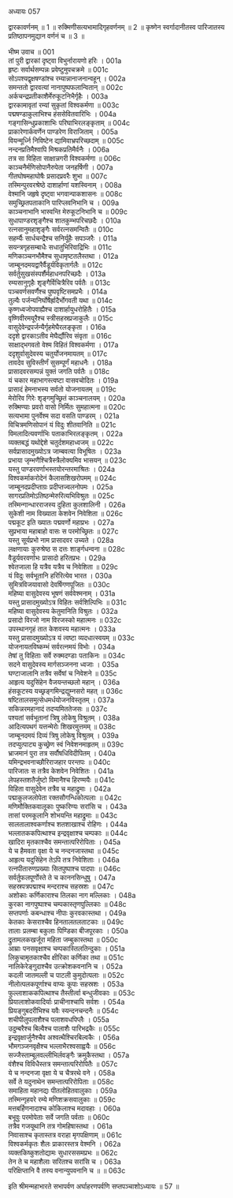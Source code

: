 अध्यायः 057

द्वारकावर्णनम् ॥ 1 ॥ रुक्मिणीसत्यभामादिगृहवर्णनम् ॥ 2 ॥ कृष्णेन स्वर्गादानीतस्व पारिजातस्य प्रतिष्ठापनमुद्यान वर्णनं च ॥ 3 ॥

भीष्म उवाच ॥	001  
तां पुरी द्वारकां दृष्ट्वा विभुर्नारायणो हरिः ।	001a  
हृष्टः सर्वार्थसम्पन्नः प्रवेष्टुमुपचक्रमे ॥	001c  
सोऽपश्यद्वृक्षषण्डांश्च रम्यान्नानाजनान्वहून् ।	002a  
समन्ततो द्वारवत्यां नानापुष्पफलान्वितान् ॥	002c  
अर्कचन्द्रप्रतीकाशैर्मेरुकूटनिभैर्गृहैः ।	003a  
द्वारकामावृतां रम्यां सुकृतां विश्वकर्मणा ॥	003c  
पद्मषण्डाकुलाभिश्च हंससेवितवारिभिः ।	004a  
गङ्गासिन्धुप्रकाशाभिः परिघाभिरलङ्कृताम् ॥	004c  
प्राकारेणार्कवर्णेन पाण्डरेण विराजिताम् ।	005a  
वियन्मूर्ध्नि निविष्टेन द्यामिवाभ्रपरिच्छदाम् ॥	005c  
नन्दनप्रतिमैश्वापि मिश्रकप्रतिमैर्वनैः ।	006a  
तत्र सा विहिता साक्षान्नगरी विश्वकर्मणा ॥	006c  
काञ्चनैर्मणिसोपानैरुपेता जनहर्षिणी ।	007a  
गीतघोषमहाघोषैः प्रसादप्रवरैः शुभा ॥	007c  
तस्मिन्पुरवरश्रेष्ठे दाशार्हाणां यशस्विनाम् ।	008a  
वेश्मानि जहृषे दृष्ट्वा भगवान्पाकशासनः ॥	008c  
समुच्छ्रितपताकानि पारिप्लवनिभानि च ।	009a  
काञ्चनाभानि भास्वन्ति मेरुकूटनिभानि च ॥	009c  
सुधापाण्डरशृङ्गैश्च शातकुम्भपरिचछदैः ।	010a  
रत्नसानुमहाशृङ्गैः सर्वरत्नसमन्वितैः ॥	010c  
सहर्म्यैः सार्धचन्द्रैश्च सनिर्यूहैः सपञ्जरैः ।	011a  
सयन्त्रगृहसम्बाधैः सधातुभिरिवाद्रिभिः ॥ 	011c  
मणिकाञ्चनभौमैश्च सुधामृष्टतलैस्तथा ।	012a  
जाम्बूनदमयद्वारैर्वैडूर्यविकृतार्गलैः ॥	012c  
सर्वर्तुसुखसंस्पर्शैर्महाधनपरिच्छदैः ।	013a  
रम्यसानुगृहैः शृङ्गैर्विचित्रैरिव पर्वतैः ॥	013c  
पञ्चवर्णसवर्णैश्च पुष्पवृष्टिसमप्रभैः ।	014a  
तुल्यैः पर्जन्यनिर्घोषैर्ह्रादैर्भोगवती यथा ॥	014c  
कृष्णध्वजोपवाह्यैश्च दाशार्हायुधरोहितैः ।	015a  
वृष्णिवीरमयूरैश्च स्त्रीसहस्रप्रजाकुलैः ॥	015c  
वासुदेवेन्द्रपर्जन्यैर्गृहमेघैरलङ्कृता ।	016a  
ददृशे द्वारकाऽतीव मेघैर्द्यौरिव संवृता ॥	016c  
साक्षाद्भगवतो वेश्म विहितं विश्वकर्मणा ।	017a  
ददृशुर्वासुदेवस्य चतुर्योजनमायतम् ॥	017c  
तावदेव सुविस्तीर्णं सुसम्पूर्णं महाधनैः ।	018a  
प्रासादवरसम्पन्नं युक्तं जगति पर्वतैः ॥	018c  
यं चकार महाभागस्त्वष्टा वासवचोदितः ।	019a  
प्रासादं हेमनाभस्य सर्वतो योजनायतम् ॥	019c  
मेरोरिव गिरेः शृङ्गमुच्छ्रितं काञ्चनालयम् ।	020a  
रुक्मिण्याः प्रवरो वासो निर्मितः सुमहात्मना ॥	020c  
सत्यभामा पुनर्वेश्म सदा वसति पाण्डरम् ।	021a  
विचित्रमणिसोपानं यं विदुः शीतवानिति ॥	021c  
विमलादित्यवर्णाभिः पताकाभिरलङ्कृतम् ।	022a  
व्यक्तबद्धं यथोद्देशे चतुर्दशमहाध्वजम् ॥	022c  
सर्वप्रासादमुख्योऽत्र जाम्बवत्या विभूषितः ।	023a  
प्रभाया जृम्भणैश्चित्रैस्त्रैलोक्यमिव भासयन् ॥	023c  
यस्तु पाण्डरवर्णाभस्तयोरन्तरमाश्रितः ।	024a  
विश्वकर्माकरोदेनं कैलासशिखरोपमम् ॥	024c  
जाम्बूनदप्रदीप्ताग्रः प्रदीप्तज्वलनोपमः ।	025a  
सागरप्रतिमोऽतिष्ठन्मेरुरित्यभिविश्रुतः ॥	025c  
तस्मिन्गान्धारराजस्य दुहिता कुलशालिनी ।	026a  
सुकेशी नाम विख्याता केशवेन निवेशिता ॥	026c  
पद्मकूट इति ख्यातः पद्मवर्णो महाप्रभः ।	027a  
सुप्रभाया महाबाहो वासः स परमोच्छ्रितः ॥	027c  
यस्तु सूर्यप्रभो नाम प्रासादवर उच्यते ।	028a  
लक्षणायाः कुरुश्रेष्ठ स दत्तः शार्ङ्गधन्वना ॥	028c  
वैडूर्यवरवर्णाभः प्रासादो हरितप्रभः ।	029a  
श्वेतजाला हि यत्रैव यत्रैव च निवेशिता ॥	029c  
यं विदुः सर्वभूतानि हरिरित्येव भारत ।	030a  
सुमित्रविजयावासो देवर्षिगणपूजितः ॥	030c  
महिष्या वासुदेवस्य भूषणं सर्ववेश्मनाम् ।	031a  
यस्तु प्रासादमुख्योऽत्र विहितः सर्वशिल्पिभिः ॥	031c  
महिष्या वासुदेवस्य केतुमानिति विश्रुतः ।	032a  
प्रसादो विरजो नाम विरजस्को महात्मनः ॥	032c  
उपस्थानगृहं तात केशवस्य महात्मनः ।	033a  
यस्तु प्रासादमुख्योऽत्र यं त्वष्टा व्यदधात्स्वयम् ॥	033c  
योजनायतविष्कम्भं सर्वरत्नमयं विभोः ।	034a  
तेषां तु विहिताः सर्वे रुक्मदण्डाः पताकिनः ॥	034c  
सदने वासुदेवस्य मार्गसञ्जनना ध्वजाः ।	035a  
घण्टाजालानि तत्रैव सर्वेषां च निवेशने ॥	035c  
आहृत्य यदुसिंहेन वैजयन्तच्छलो महान् ।	036a  
हंसकूटस्य यच्छ्रङ्गमिन्द्रद्युम्नसरो महत् ॥	036c  
षष्टितालसमुत्सेधमर्धयोजनविस्तृतम् ।	037a  
सकिन्नरमहानादं तदप्यमिततेजसः ॥	037c  
पश्यतां सर्वभूतानां त्रिषु लोकेषु विश्रुतम् ।	038a  
आदित्यपथगं यत्तन्मेरोः शिखरमुत्तमम् ॥	038c  
जाम्बूनदमयं दिव्यं त्रिषु लोकेषु विश्रुतम् ।	039a  
तदप्युत्पाट्य कुच्छ्रेण स्वं निवेशनमाहृतम् ॥	039c  
भ्राजमानं पुरा तत्र सर्वौषधिविदीपितम् ।	040a  
यमिन्द्रभवनाच्छौरिराजहार परन्तपः ॥	040c  
पारिजातः स तत्रैव केशवेन निवेशितः ।	041a  
लेपहस्तशतैर्जुष्टो विमानैश्च हिरण्मयैः ॥	041c  
विहिता वासुदेवेन तत्रैव च महाद्रुमाः ।	042a  
पद्माकुलजलोपेता रक्तसौगन्धिकोत्पलाः ॥	042c  
मणिमौक्तिकवालूकाः पुष्करिण्यः सरांसि च ।	043a  
तासां परमकूलानि शोभयन्ति महाद्रुमाः ॥	043c  
सालतालाश्वकर्णाश्च शतशाखाश्च रोहिणः ।	044a  
भल्लातककपित्थाश्च इन्द्रवृक्षाश्च चम्पकाः ॥	044c  
खादिरा मृतकाश्चैव समन्तात्परिरोपिताः ।	045a  
ये च हैमवता वृक्षा ये च नन्दनजास्तथा ॥	045c  
आहृत्य यदुसिंहेन तेऽपि तत्र निवेशिताः ।	046a  
रत्नपीतारुणप्रख्याः सितपुष्पाश्च पादपाः ॥	046c  
सर्वर्तुफलपूर्णोस्ते ते च काननसिन्धुषु ।	047a  
सहस्रपत्रपद्माश्च मन्दराश्च सहस्रशः ॥	047c  
अशोकाः कर्णिकाराश्च तिलका नाग मल्लिकाः ।	048a  
कुरका नागपुष्पाश्च चम्पकास्तृणपुल्लिकाः ॥	048c  
सप्तपर्णाः कबन्धाश्च नीपाः कुरवकास्तथा ।	049a  
केतकाः केसराश्चैव हिनतालतलताटकाः ॥	049c  
तालाः प्रलम्बा बकुलाः पिण्डिका बीजपूरकाः ।	050a  
द्रुतामलकखर्जूरा महिता जम्बुकास्तथा ॥	050c  
आम्राः पनसवृक्षाश्च चम्पकास्तिलतिन्दुकाः ।	051a  
लिकुचामृतकाश्चैव क्षीरिका कर्णिका तथा ॥	051c  
नालिकेरेङ्गुदाश्चैव उत्क्रोशकवनानि च ।	052a  
कदली जातमल्ली च पाटली कुमुदोत्पलाः ॥	052c  
नीलोत्पलकपूर्णाश्च वाप्यः कूपाः सहस्रशः ।	053a  
फुल्लाशाककपित्थाश्च तैस्तीर्त्वा बन्धुजीवकाः ॥	053c  
प्रियालाशोकवादिर्याः प्राचीनाश्चापि सर्वशः ।	054a  
प्रियङ्गुबदरीभिश्च यवैः स्यन्दनचन्दनैः ॥	054c  
शचीपीलुपलाशैश्च पलाशवधपिप्लैः ।	055a  
उदुम्बरैश्च बिल्वैश्च पालाशैः पारिभद्रकैः ॥	055c  
इन्द्रवृक्षार्जुनैश्चैव अश्वत्थैश्चिरबिल्वकैः ।	056a  
भौमगञ्जनवृक्षैश्च भल्लाभैरश्वसाह्वयैः ॥	056c  
सज्जैस्ताम्बूलवल्लीभिर्लवङ्गैः क्रमुकैस्तथा ।	057a  
वंशैश्च विविधैस्तत्र समन्तात्परिरोपितैः ॥	057c  
ये च नन्दनजा वृक्षा ये च चैत्ररथे वने ।	058a  
सर्वे ते यदुनाथेन समन्तात्परिरोपिताः ॥	058c  
समाहिता महानद्यः पीतलोहितवालुकाः ।	059a  
तस्मिन्गृहवरे रम्ये मणिशक्रसवालुकाः ॥	059c  
मत्तबर्हिणनादाश्च कोकिलाश्च मदावहाः ।	060a  
बभूवुः परमोपेताः सर्वे जगति पर्वताः ॥	060c  
तत्रैव गजयूथानि तत्र गोमहिषास्तथा ।	061a  
निवासाश्च कृतास्तत्र वराहा मृगपक्षिणाम् ॥	061c  
विश्वकर्मकृतः शैलः प्राकारस्तत्र वेश्मनि ।	062a  
व्यक्तकिष्कुशतोद्यामः सुधारससमप्रभः ॥	062c  
तेन ते च महाशैलाः सरितश्च सरांसि च ।	063a  
परिक्षिप्तानि वै तस्य वनान्युपवनानि च ॥ ॥	063c  

इति श्रीमन्महाभारते सभापर्वण अर्घाहरणपर्वणि सप्तपञ्चाशोऽध्यायः ॥ 57 ॥
